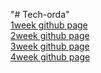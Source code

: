 "# Tech-orda" 
<br>
<a href ="1w/index.html">1week github page</a>
<br>
<a href ="2W/index.html">2week github page</a>
<br>
<a href ="3w/index.html">3week github page</a>
<br>
<a href ="4w/day8/index.html">4week github page</a>
